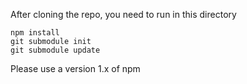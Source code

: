 After cloning the repo, you need to run in this directory

    npm install
    git submodule init
    git submodule update

Please use a version 1.x of npm
